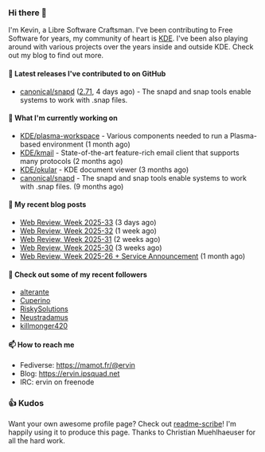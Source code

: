 ### Hi there 👋

I'm Kevin, a Libre Software Craftsman. I've been contributing to Free Software for years,
my community of heart is [KDE](https://kde.org). I've been also playing around with various
projects over the years inside and outside KDE. Check out my blog to find out more.

#### 🔭 Latest releases I've contributed to on GitHub

- [canonical/snapd](https://github.com/canonical/snapd) ([2.71](https://github.com/canonical/snapd/releases/tag/2.71), 4 days ago) - The snapd and snap tools enable systems to work with .snap files.

#### 🌱 What I'm currently working on

- [KDE/plasma-workspace](https://github.com/KDE/plasma-workspace) - Various components needed to run a Plasma-based environment (1 month ago)
- [KDE/kmail](https://github.com/KDE/kmail) - State-of-the-art feature-rich email client that supports many protocols (2 months ago)
- [KDE/okular](https://github.com/KDE/okular) - KDE document viewer (3 months ago)
- [canonical/snapd](https://github.com/canonical/snapd) - The snapd and snap tools enable systems to work with .snap files. (9 months ago)

#### 📜 My recent blog posts

- [Web Review, Week 2025-33](https://ervin.ipsquad.net/blog/2025/08/15/web-review-week-2025-33/) (3 days ago)
- [Web Review, Week 2025-32](https://ervin.ipsquad.net/blog/2025/08/08/web-review-week-2025-32/) (1 week ago)
- [Web Review, Week 2025-31](https://ervin.ipsquad.net/blog/2025/08/01/web-review-week-2025-31/) (2 weeks ago)
- [Web Review, Week 2025-30](https://ervin.ipsquad.net/blog/2025/07/25/web-review-week-2025-30/) (3 weeks ago)
- [Web Review, Week 2025-26 &#43; Service Announcement](https://ervin.ipsquad.net/blog/2025/06/27/web-review-week-2025-26/) (1 month ago)

#### 👯 Check out some of my recent followers

- [alterante](https://github.com/alterante)
- [Cuperino](https://github.com/Cuperino)
- [RiskySolutions](https://github.com/RiskySolutions)
- [Neustradamus](https://github.com/Neustradamus)
- [killmonger420](https://github.com/killmonger420)

#### 📫 How to reach me

- Fediverse: https://mamot.fr/@ervin
- Blog: https://ervin.ipsquad.net
- IRC: ervin on freenode

### 👍 Kudos

Want your own awesome profile page? Check out [readme-scribe](https://github.com/muesli/readme-scribe)!
I'm happily using it to produce this page. Thanks to Christian Muehlhaeuser for all the hard work.

